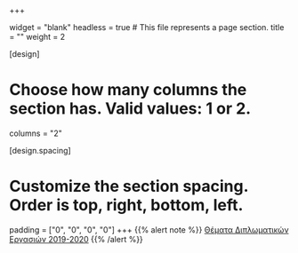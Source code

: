 +++

widget = "blank"
headless = true  # This file represents a page section.
title = ""
weight = 2

[design]
  # Choose how many columns the section has. Valid values: 1 or 2.
  columns = "2"
  
[design.spacing]
  # Customize the section spacing. Order is top, right, bottom, left.
  padding = ["0", "0", "0", "0"]
+++
{{% alert note %}}
[Θέματα Διπλωματικών Εργασιών 2019-2020](/thesesTopics)
{{% /alert %}}
